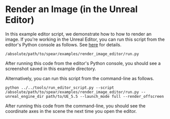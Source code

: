 # Render an Image (in the Unreal Editor)

In this example editor script, we demonstrate how to how to render an image. If you're working in the Unreal Editor, you can run this script from the editor's Python console as follows. See [here](https://dev.epicgames.com/documentation/en-us/unreal-engine/scripting-the-unreal-editor-using-python) for details.

```console
/absolute/path/to/spear/examples/render_image_editor/run.py
```

After running this code from the editor's Python console, you should see a screenshot saved in this example directory.

Alternatively, you can run this script from the command-line as follows.

```console
python ../../tools/run_editor_script.py --script /absolute/path/to/spear/examples/render_image_editor/run.py --unreal_engine_dir path/to/UE_5.5 --launch_mode full --render_offscreen
```

After running this code from the command-line, you should see the coordinate axes in the scene the next time you open the editor.
